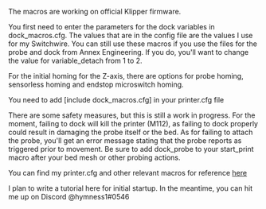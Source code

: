 The macros are working on official Klipper firmware.

You first need to enter the parameters for the dock variables in dock_macros.cfg. The values that are in the config file are the values I use for my Switchwire. You can still use these macros if you use the files for the probe and dock from Annex Engineering. If you do, you'll want to change the value for variable_detach from 1 to 2.

For the initial homing for the Z-axis, there are options for probe homing, sensorless homing and endstop microswitch homing.

You need to add [include dock_macros.cfg] in your printer.cfg file

There are some safety measures, but this is still a work in progress. For the moment, failing to dock will kill the printer (M112), as failing to dock properly could result in damaging the probe itself or the bed. As for failing to attach the probe, you'll get an error message stating that the probe reports as triggered prior to movement. Be sure to add dock_probe to your start_print macro after your bed mesh or other probing actions.

You can find my printer.cfg and other relevant macros for reference [here](https://github.com/hymness1/Switchwire_Things/tree/main/klipper_config)

I plan to write a tutorial here for initial startup. In the meantime, you can hit me up on Discord @hymness1#0546
